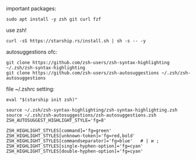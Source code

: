 
important packages:
   
    sudo apt install -y zsh git curl fzf

use zsh!
    
    curl -sS https://starship.rs/install.sh | sh -s -- -y

autosuggestions ofc:
    
    git clone https://github.com/zsh-users/zsh-syntax-highlighting ~/.zsh/zsh-syntax-highlighting
    git clone https://github.com/zsh-users/zsh-autosuggestions ~/.zsh/zsh-autosuggestions

file ~/.zshrc setting:

    eval "$(starship init zsh)"

    source ~/.zsh/zsh-syntax-highlighting/zsh-syntax-highlighting.zsh
    source ~/.zsh/zsh-autosuggestions/zsh-autosuggestions.zsh
    ZSH_AUTOSUGGEST_HIGHLIGHT_STYLE='fg=8'

    ZSH_HIGHLIGHT_STYLES[command]='fg=green'
    ZSH_HIGHLIGHT_STYLES[unknown-token]='fg=red,bold'
    ZSH_HIGHLIGHT_STYLES[commandseparator]='fg=blue'   # | и ;
    ZSH_HIGHLIGHT_STYLES[single-hyphen-option]='fg=cyan'
    ZSH_HIGHLIGHT_STYLES[double-hyphen-option]='fg=cyan'
